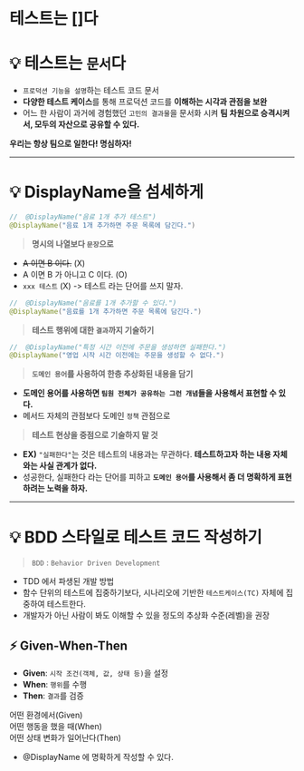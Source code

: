# 테스트는 []다

# 💡 테스트는 `문서`다

- `프로덕션 기능을 설명`하는 테스트 코드 문서
- **다양한 테스트 케이스**를 통해 프로덕션 코드를 **이해하는 시각과 관점을 보완**
- 어느 한 사람이 과거에 경험했던 `고민의 결과물`을 문서화 시켜 **팀 차원으로 승격시켜서, 모두의 자산으로 공유할 수 있다.**

**우리는 항상 팀으로 일한다! 명심하자!**

---

# 💡 DisplayName을 섬세하게

```java
//	@DisplayName("음료 1개 추가 테스트")
@DisplayName("음료 1개 추가하면 주문 목록에 담긴다.")
```

>  **명시의 나열보다 `문장`으로**

- ~~A 이면 B 이다.~~ (X) 
- A 이면 B 가 아니고 C 이다. (O)
- `xxx 테스트` (X) -> 테스트 라는 단어를 쓰지 말자.

```java
//	@DisplayName("음료를 1개 추가할 수 있다.")
@DisplayName("음료를 1개 추가하면 주문 목록에 담긴다.")
```

> **테스트 행위에 대한 `결과`까지 기술하기**

```java
//	@DisplayName("특정 시간 이전에 주문을 생성하면 실패한다.")
@DisplayName("영업 시작 시간 이전에는 주문을 생성할 수 없다.")
```

> **`도메인 용어`를 사용하여 한층 추상화된 내용을 담기**
- **도메인 용어를 사용하면 `팀원 전체가 공유하는 그런 개념`들을 사용해서 표현할 수 있다.**
- 메서드 자체의 관점보다 도메인 `정책` 관점으로

> **테스트 현상을 중점으로 기술하지 말 것**
- **EX)** `"실패한다"`는 것은 테스트의 내용과는 무관하다. **테스트하고자 하는 내용 자체와는 사실 관계가 없다.**
- 성공한다, 실패한다 라는 단어를 피하고 **`도메인 용어`를 사용해서 좀 더 명확하게 표현하려는 노력을 하자.**

---

# 💡 BDD 스타일로 테스트 코드 작성하기

> `BDD` : `Behavior Driven Development`

- TDD 에서 파생된 개발 방법
- 함수 단위의 테스트에 집중하기보다, 시나리오에 기반한 `테스트케이스(TC)` 자체에 집중하여 테스트한다.
- 개발자가 아닌 사람이 봐도 이해할 수 있을 정도의 추상화 수준(레벨)을 권장

## ⚡️ Given-When-Then

- **Given**: `시작 조건(객체, 값, 상태 등)`을 설정
- **When**: `행위`를 수행
- **Then**: `결과`를 검증

어떤 환경에서(Given)    \
어떤 행동을 했을 때(When)    \
어떤 상태 변화가 일어난다(Then)

- @DisplayName 에 명확하게 작성할 수 있다.


